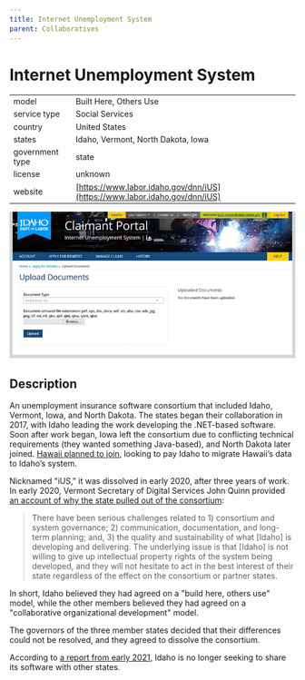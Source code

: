 ```yaml
---
title: Internet Unemployment System
parent: Collaboratives
---
```


# Internet Unemployment System

|                   |                                          |
|:------------------|:-----------------------------------------|
| model             | Built Here, Others Use 
| service type      | Social Services
| country           | United States
| states            | Idaho, Vermont, North Dakota, Iowa
| government type   | state
| license           | unknown
| website           | [https://www.labor.idaho.gov/dnn/iUS](https://www.labor.idaho.gov/dnn/iUS)

![ius screenshot](images/ius.jpg)

## Description
An unemployment insurance software consortium that included Idaho, Vermont, Iowa, and North Dakota. The states began their collaboration in 2017, with Idaho leading the work developing the .NET-based software. Soon after work began, Iowa left the consortium due to conflicting technical requirements (they wanted something Java-based), and North Dakota later joined. [Hawaii planned to join](https://www.govtech.com/computing/Have-State-Unemployment-Insurance-Systems-Recovered-from-COVID-19.html), looking to pay Idaho to migrate Hawaii’s data to Idaho’s system.

Nicknamed "iUS," it was dissolved in early 2020, after three years of work. In early 2020, Vermont Secretary of Digital Services John Quinn provided [an account of why the state pulled out of the consortium](https://vermontdailychronicle.com/2020/04/22/scott-pulled-plug-on-troubled-ui-upgrade-then-this-pandemic-hit/):

>There have been serious challenges related to 1) consortium and system governance; 2) communication, documentation, and long-term planning; and, 3) the quality and sustainability of what [Idaho] is developing and delivering. The underlying issue is that [Idaho] is not willing to give up intellectual property rights of the system being developed, and they will not hesitate to act in the best interest of their state regardless of the effect on the consortium or partner states.

In short, Idaho believed they had agreed on a "build here, others use" model, while the other members believed they had agreed on a "collaborative organizational development" model.

The governors of the three member states decided that their differences could not be resolved, and they agreed to dissolve the consortium.

According to [a report from early 2021](https://www.govtech.com/computing/Have-State-Unemployment-Insurance-Systems-Recovered-from-COVID-19.html), Idaho is no longer seeking to share its software with other states.
